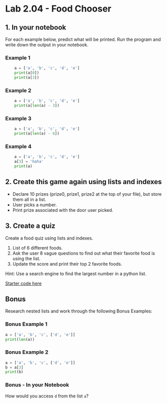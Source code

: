 # Lab 2.04 - Food Chooser

## 1. In your notebook

For each example below, predict what will be printed. Run the program and write down the output in your notebook.

### Example 1

```python
    a = ['a', 'b', 'c', 'd', 'e']
    print(a[0])
    print(a[3])
```

### Example 2

```python
    a = ['a', 'b', 'c', 'd', 'e']
    print(a[len(a) - 3])
```

### Example 3

```python
    a = ['a', 'b', 'c', 'd', 'e']
    print(a[len(a) - 6])
```

### Example 4

```python
    a = ['a', 'b', 'c', 'd', 'e']
    a[3] = 'haha'
    print(a)
```

## 2. Create this game again using lists and indexes

* Declare 10 prizes (prize0, prize1, prize2 at the top of your file), but store them all in a list.
* User picks a number.
* Print prize associated with the door user picked.

## 3. Create a quiz

Create a food quiz using lists and indexes.

1. List of 6 different foods.
2. Ask the user 8 vague questions to find out what their favorite food is using the list.
3. Update the score and print their top 2 favorite foods.

Hint: Use a search engine to find the largest number in a python list.

[Starter code here](Starter_food_chooser.py)

## Bonus

Research nested lists and work through the following Bonus Examples:

### Bonus Example 1

```python
a = ['a', 'b', 'c', ['d', 'e']]
print(len(a))
```

### Bonus Example 2

```python
a = ['a', 'b', 'c', ['d', 'e']]
b = a[3]
print(b)
```

### Bonus - In your Notebook

How would you access `d` from the list `a`?
